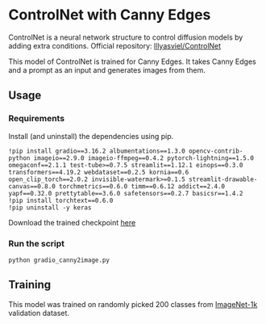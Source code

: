 # ControlNet with Canny Edges

ControlNet is a neural network structure to control diffusion models by adding extra conditions. Official repository: [lllyasviel/ControlNet](https://github.com/lllyasviel/ControlNet)

This model of ControlNet is trained for Canny Edges. It takes Canny Edges and a prompt as an input and generates images from them.

## Usage

### Requirements
Install (and uninstall) the dependencies using pip.

```
!pip install gradio==3.16.2 albumentations==1.3.0 opencv-contrib-python imageio==2.9.0 imageio-ffmpeg==0.4.2 pytorch-lightning==1.5.0 omegaconf==2.1.1 test-tube>=0.7.5 streamlit==1.12.1 einops==0.3.0 transformers==4.19.2 webdataset==0.2.5 kornia==0.6 open_clip_torch==2.0.2 invisible-watermark>=0.1.5 streamlit-drawable-canvas==0.8.0 torchmetrics==0.6.0 timm==0.6.12 addict==2.4.0 yapf==0.32.0 prettytable==3.6.0 safetensors==0.2.7 basicsr==1.4.2
!pip install torchtext==0.6.0
!pip uninstall -y keras
```

Download the trained checkpoint [here](https://drive.google.com/file/d/10lH_Yl0OLqEu1-98LzX1_2QyjuZvSk7o/view?usp=sharing)

### Run the script
```
python gradio_canny2image.py
```

## Training
This model was trained on randomly picked 200 classes from [ImageNet-1k](https://huggingface.co/datasets/imagenet-1k) validation dataset. 


